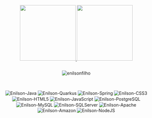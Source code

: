 <div align="center">
  <a href="https://github.com/enilsonfilho">
    <img height="180em" src="https://github-readme-stats.vercel.app/api?username=enilsonfilho&show_icons=true&theme=dark&include_all_commits=true&count_private=true"/>
    <img height="180em" src="https://github-readme-stats.vercel.app/api/top-langs/?username=enilsonfilho&layout=compact&langs_count=7&theme=dark"/>
  </a>  
</div>
  
##
  
<p align="center"><img src="https://github-readme-streak-stats.herokuapp.com/?user=enilsonfilho&theme=black-ice&hide_border=true&stroke=0000&background=0D1117&ring=e05397&fire=e05397&currStreakLabel=e05397" alt="enilsonfilho" /></p>

##

<div align="center"><br>
  <img align="center" alt="Enilson-Java" src="https://img.shields.io/badge/Java-ED8B00?style=for-the-badge&logo=java&logoColor=white">
  <img align="center" alt="Enilson-Quarkus" src="https://img.shields.io/badge/Quarkus-DC143C?style=for-the-badge&logo=quarkus&logoColor=white">
  <img align="center" alt="Enilson-Spring" src="https://img.shields.io/badge/Spring-6DB33F?style=for-the-badge&logo=spring&logoColor=white">
  <img align="center" alt="Enilson-CSS3" src="https://img.shields.io/badge/CSS3-1572B6?style=for-the-badge&logo=css3&logoColor=white">
  <img align="center" alt="Enilson-HTML5" src="https://img.shields.io/badge/HTML5-E34F26?style=for-the-badge&logo=html5&logoColor=white">
  <img align="center" alt="Enilson-JavaScript" src="https://img.shields.io/badge/JavaScript-323330?style=for-the-badge&logo=javascript&logoColor=F7DF1E">
  <img align="center" alt="Enilson-PostgreSQL" src="https://img.shields.io/badge/PostgreSQL-316192?style=for-the-badge&logo=postgresql&logoColor=white">
  <img align="center" alt="Enilson-MySQL" src="https://img.shields.io/badge/MySQL-005C84?style=for-the-badge&logo=mysql&logoColor=white">
  <img align="center" alt="Enilson-SQLServer" src="https://img.shields.io/badge/Microsoft%20SQL%20Server-CC2927?style=for-the-badge&logo=microsoft%20sql%20server&logoColor=white">
  <img align="center" alt="Enilson-Apache" src="https://img.shields.io/badge/Apache-D22128?style=for-the-badge&logo=Apache&logoColor=white">
  <img align="center" alt="Enilson-Amazon" src="https://img.shields.io/badge/Amazon_AWS-FF9900?style=for-the-badge&logo=amazonaws&logoColor=white">
  <img align="center" alt="Enilson-NodeJS" src="https://img.shields.io/badge/Node.js-339933?style=for-the-badge&logo=nodedotjs&logoColor=white">
</div>


